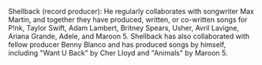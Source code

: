 Shellback (record producer): He regularly collaborates with songwriter Max Martin, and together they have produced, written, or co-written songs for P!nk, Taylor Swift, Adam Lambert, Britney Spears, Usher, Avril Lavigne, Ariana Grande, Adele, and Maroon 5. Shellback has also collaborated with fellow producer Benny Blanco and has produced songs by himself, including "Want U Back" by Cher Lloyd and "Animals" by Maroon 5.
